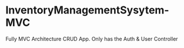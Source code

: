 # InventoryManagementSysytem-MVC
 Fully MVC Architecture CRUD App. Only has the Auth & User Controller

